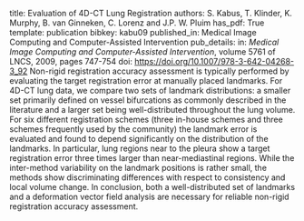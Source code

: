 title: Evaluation of 4D-CT Lung Registration
authors: S. Kabus, T. Klinder, K. Murphy, B. van Ginneken, C. Lorenz and J.P. W. Pluim
has_pdf: True
template: publication
bibkey: kabu09
published_in: Medical Image Computing and Computer-Assisted Intervention
pub_details: in: <i>Medical Image Computing and Computer-Assisted Intervention</i>, volume 5761 of LNCS, 2009, pages 747-754
doi: https://doi.org/10.1007/978-3-642-04268-3_92
Non-rigid registration accuracy assessment is typically performed by evaluating the target registration error at manually placed landmarks. For 4D-CT lung data, we compare two sets of landmark distributions: a smaller set primarily defined on vessel bifurcations as commonly described in the literature and a larger set being well-distributed throughout the lung volume. For six different registration schemes (three in-house schemes and three schemes frequently used by the community) the landmark error is evaluated and found to depend significantly on the distribution of the landmarks. In particular, lung regions near to the pleura show a target registration error three times larger than near-mediastinal regions. While the inter-method variability on the landmark positions is rather small, the methods show discriminating differences with respect to consistency and local volume change. In conclusion, both a well-distributed set of landmarks and a deformation vector field analysis are necessary for reliable non-rigid registration accuracy assessment.

